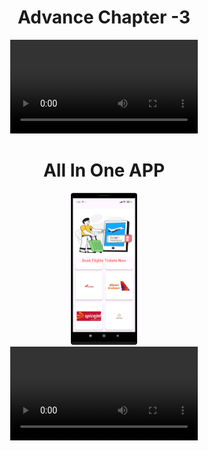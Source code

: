 <h1 align="center">Advance Chapter -3 </h1>
<div align="center">
<video src="https://github.com/user-attachments/assets/db721791-ca6b-4667-9d74-8414b4a52042">
</div>

<h1 align="center">All In One APP </h1>

<div align="center">
<img src="https://github.com/harshdusane2103/adv_chapter_3/blob/master/flight.png", width=21%,height=35%>
</div>
<div align="center">
<video src="https://github.com/user-attachments/assets/bff1f853-0d17-4d8d-a079-24afee5f3858">




</div>
